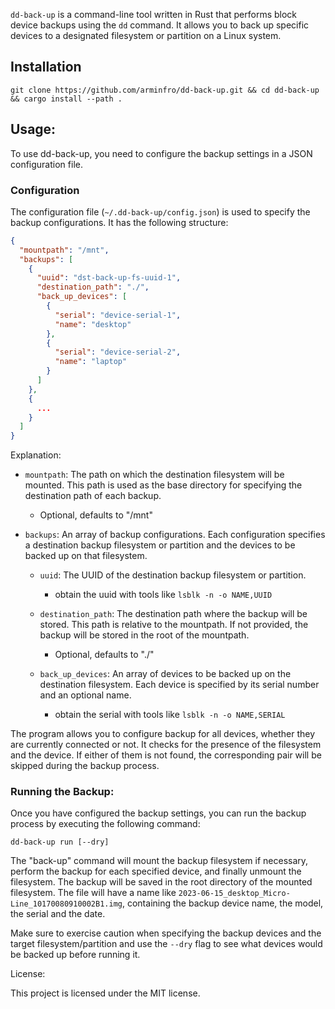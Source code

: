 `dd-back-up` is a command-line tool written in Rust that performs block device backups using the `dd` command.
It allows you to back up specific devices to a designated filesystem or partition on a Linux system.

## Installation

```shell
git clone https://github.com/arminfro/dd-back-up.git && cd dd-back-up && cargo install --path .
```

## Usage:

To use dd-back-up, you need to configure the backup settings in a JSON configuration file.

### Configuration

The configuration file (`~/.dd-back-up/config.json`) is used to specify the backup configurations. It has the following structure:

```json
{
  "mountpath": "/mnt",
  "backups": [
    {
      "uuid": "dst-back-up-fs-uuid-1",
      "destination_path": "./",
      "back_up_devices": [
        {
          "serial": "device-serial-1",
          "name": "desktop"
        },
        {
          "serial": "device-serial-2",
          "name": "laptop"
        }
      ]
    },
    {
      ...
    }
  ]
}
```

Explanation:

- `mountpath`: The path on which the destination filesystem will be mounted. This path is used as the base directory for specifying the destination path of each backup.

  - Optional, defaults to "/mnt"

- `backups`: An array of backup configurations. Each configuration specifies a destination backup filesystem or partition and the devices to be backed up on that filesystem.

  - `uuid`: The UUID of the destination backup filesystem or partition.

    - obtain the uuid with tools like `lsblk -n -o NAME,UUID`

  - `destination_path`: The destination path where the backup will be stored. This path is relative to the mountpath. If not provided, the backup will be stored in the root of the mountpath.

    - Optional, defaults to "./"

  - `back_up_devices`: An array of devices to be backed up on the destination filesystem. Each device is specified by its serial number and an optional name.

    - obtain the serial with tools like `lsblk -n -o NAME,SERIAL`

The program allows you to configure backup for all devices, whether they are currently connected or not. It checks for the presence of the filesystem and the device. If either of them is not found, the corresponding pair will be skipped during the backup process.

### Running the Backup:

Once you have configured the backup settings, you can run the backup process by executing the following command:

```shell
dd-back-up run [--dry]
```

The "back-up" command will mount the backup filesystem if necessary, perform the backup for each specified device, and finally unmount the filesystem.
The backup will be saved in the root directory of the mounted filesystem. The file will have a name like `2023-06-15_desktop_Micro-Line_10170080910002B1.img`, containing the backup device name, the model, the serial and the date.

Make sure to exercise caution when specifying the backup devices and the target filesystem/partition and use the `--dry` flag to see what devices would be backed up before running it.

License:

This project is licensed under the MIT license.
